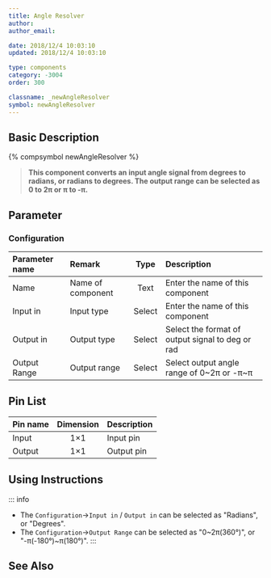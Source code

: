 ```yaml
---
title: Angle Resolver
author: 
author_email:

date: 2018/12/4 10:03:10
updated: 2018/12/4 10:03:10

type: components
category: -3004
order: 300

classname: _newAngleResolver
symbol: newAngleResolver
---
```

## Basic Description
{% compsymbol newAngleResolver %}

> **This component converts an input angle signal from degrees to radians, or radians to degrees.  The output range can be selected as 0 to 2π or π to -π.**

## Parameter
### Configuration
| Parameter name | Remark | Type | Description |
| :--- | :--- | :--: | :--- |
| Name | Name of component | Text | Enter the name of this component |
| Input in | Input type | Select | Enter the name of this component |
| Output in | Output type | Select | Select the format of output signal to deg or rad |
| Output Range | Output range | Select | Select output angle range of 0~2π or -π~π |


## Pin List

| Pin name | Dimension | Description |
| :--- | :--:  | :--- |
| Input | 1×1 | Input pin |
| Output | 1×1 | Output pin |

## Using Instructions

::: info
+ The `Configuration`->`Input in` / `Output in` can be selected as "Radians", or "Degrees".
+ The `Configuration`->`Output Range` can be selected as "0~2π(360°)", or "-π(-180°)~π(180°)".
:::

## See Also


